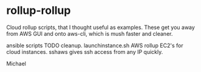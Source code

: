 rollup-rollup
=============

Cloud rollup scripts, that I thought useful as examples. These get you away from AWS GUI and onto aws-cli, which is mush faster and cleaner.

ansible scripts TODO cleanup.
launchinstance.sh AWS rollup EC2's for cloud instances.
sshaws gives ssh access from any IP quickly.


Michael
